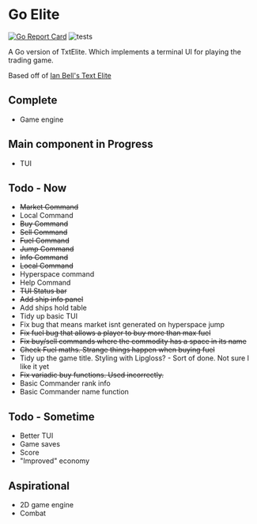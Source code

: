 # Go Elite

[![Go Report Card](https://goreportcard.com/badge/github.com/andrewsjg/GoElite)](https://goreportcard.com/report/github.com/andrewsjg/GoElite)
![tests](https://github.com/andrewsjg/GoElite/workflows/tests/badge.svg)

A Go version of TxtElite. Which implements a terminal UI for playing the trading game.

Based off of [Ian Bell's Text Elite](http://www.iancgbell.clara.net/elite/text/)

## Complete

- Game engine

## Main component in Progress

- TUI

## Todo - Now

- ~~Market Command~~
- Local Command
- ~~Buy Command~~
- ~~Sell Command~~
- ~~Fuel Command~~
- ~~Jump Command~~
- ~~Info Command~~
- ~~Local Command~~
- Hyperspace command
- Help Command
- ~~TUI Status bar~~
- ~~Add ship info panel~~
- Add ships hold table
- Tidy up basic TUI
- Fix bug that means market isnt generated on hyperspace jump
- ~~Fix fuel bug that allows a player to buy more than max fuel~~
- ~~Fix buy/sell commands where the commodity has a space in its name~~
- ~~Check Fuel maths. Strange things happen when buying fuel~~
- Tidy up the game title. Styling with Lipgloss? - Sort of done. Not sure I like it yet
- ~~Fix variadic buy functions. Used incorrectly.~~
- Basic Commander rank info
- Basic Commander name function

## Todo - Sometime

- Better TUI
- Game saves
- Score
- "Improved" economy

## Aspirational

- 2D game engine
- Combat
